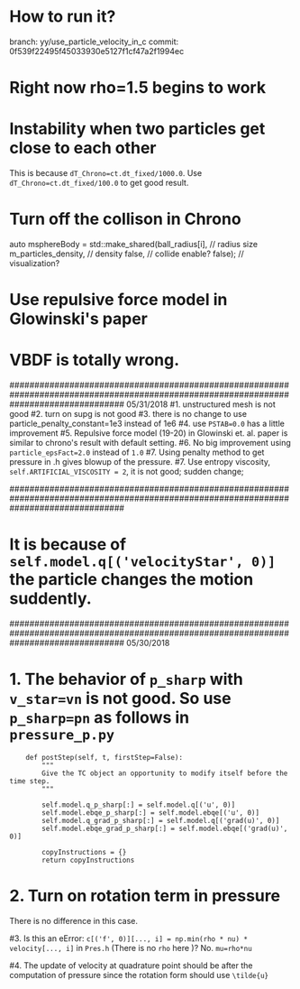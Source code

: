 # How to run it?

branch: yy/use_particle_velocity_in_c
commit: 0f539f22495f45033930e5127f1cf47a2f1994ec



# Right now rho=1.5 begins to work
# Instability when two particles get close to each other
This is because `dT_Chrono=ct.dt_fixed/1000.0`.
Use `dT_Chrono=ct.dt_fixed/100.0` to get good result.
# Turn off the collison in Chrono
auto msphereBody = std::make_shared<ChBodyEasySphere>(ball_radius[i],        // radius size
                                                                  m_particles_density, // density
                                                                  false,                // collide enable?
                                                                  false);              // visualization?
# Use repulsive force model in Glowinski's paper
# VBDF is totally wrong.
#######################################################################################################################################
05/31/2018
#1. unstructured mesh is not good
#2. turn on supg is not good
#3. there is no change to use particle_penalty_constant=1e3 instead of 1e6
#4. use `PSTAB=0.0` has a little improvement
#5. Repulsive force model (19-20) in Glowinski et. al. paper is similar to 
chrono's result with default setting.
#6. No big improvement using `particle_epsFact=2.0` instead of `1.0`
#7. Using penalty method to get pressure in .h gives blowup of the pressure.
#7. Use entropy viscosity, ` self.ARTIFICIAL_VISCOSITY = 2`, it is not good; sudden change;
 
#######################################################################################################################################
# It is because of `self.model.q[('velocityStar', 0)]` the particle changes the motion suddently.
#######################################################################################################################################
05/30/2018
# 1. The behavior of `p_sharp` with `v_star=vn` is not good. So use `p_sharp=pn` as follows in `pressure_p.py`
```
    def postStep(self, t, firstStep=False):
        """
        Give the TC object an opportunity to modify itself before the time step.
        """
 
        self.model.q_p_sharp[:] = self.model.q[('u', 0)]
        self.model.ebqe_p_sharp[:] = self.model.ebqe[('u', 0)]
        self.model.q_grad_p_sharp[:] = self.model.q[('grad(u)', 0)]
        self.model.ebqe_grad_p_sharp[:] = self.model.ebqe[('grad(u)', 0)]
         
        copyInstructions = {}
        return copyInstructions
```

# 2. Turn on rotation term in pressure
There is no difference in this case.

#3. Is this an eError: `c[('f', 0)][..., i] = np.min(rho * nu) * velocity[..., i]` in `Pres.h`
(There is no `rho` here )?
No. `mu=rho*nu`

#4. The update of velocity at quadrature point should be after the computation of pressure
since the rotation form should use `\tilde{u}`

